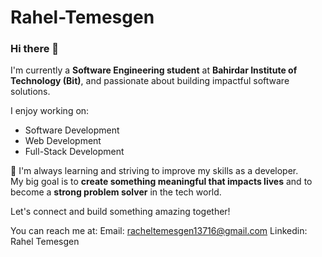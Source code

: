 # Rahel-Temesgen
### Hi there 👋

I'm currently a **Software Engineering student** at **Bahirdar Institute of Technology (Bit)**, and passionate about building impactful software solutions.  

 I enjoy working on:
- Software Development  
-  Web Development  
-  Full-Stack Development  

🌱 I'm always learning and striving to improve my skills as a developer.  
 My big goal is to **create something meaningful that impacts lives** and to become a **strong problem solver** in the tech world.

Let's connect and build something amazing together!

You can reach me at: 
       Email: racheltemesgen13716@gmail.com
       Linkedin: Rahel Temesgen

<!--
**Rahel-Temesgen/Rahel-Temesgen** is a ✨ _special_ ✨ repository because its `README.md` (this file) appears on your GitHub profile.

Here are some ideas to get you started:

- 🔭 I’m currently working on ...
- 🌱 I’m currently learning ...
- 👯 I’m looking to collaborate on ...
- 🤔 I’m looking for help with ...
- 💬 Ask me about ...
- 📫 How to reach me: ...
- 😄 Pronouns: ...
- ⚡ Fun fact: ...
-->
